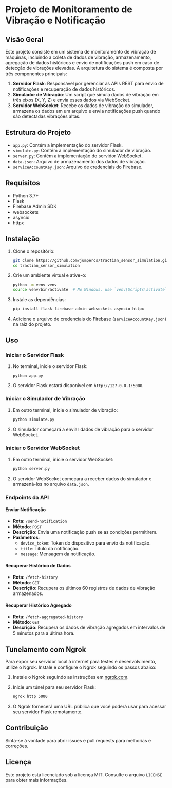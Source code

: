 # Projeto de Monitoramento de Vibração e Notificação

## Visão Geral

Este projeto consiste em um sistema de monitoramento de vibração de máquinas, incluindo a coleta de dados de vibração, armazenamento, agregação de dados históricos e envio de notificações push em caso de detecção de vibrações elevadas. A arquitetura do sistema é composta por três componentes principais:

1. **Servidor Flask**: Responsável por gerenciar as APIs REST para envio de notificações e recuperação de dados históricos.
2. **Simulador de Vibração**: Um script que simula dados de vibração em três eixos (X, Y, Z) e envia esses dados via WebSocket.
3. **Servidor WebSocket**: Recebe os dados de vibração do simulador, armazena os dados em um arquivo e envia notificações push quando são detectadas vibrações altas.

## Estrutura do Projeto

- `app.py`: Contém a implementação do servidor Flask.
- `simulate.py`: Contém a implementação do simulador de vibração.
- `server.py`: Contém a implementação do servidor WebSocket.
- `data.json`: Arquivo de armazenamento dos dados de vibração.
- `serviceAccountKey.json`: Arquivo de credenciais do Firebase.

## Requisitos

- Python 3.7+
- Flask
- Firebase Admin SDK
- websockets
- asyncio
- httpx

## Instalação

1. Clone o repositório:

   ```sh
   git clone https://github.com/jumpercs/tractian_sensor_simulation.git
   cd tractian_sensor_simulation
   ```

2. Crie um ambiente virtual e ative-o:

   ```sh
   python -m venv venv
   source venv/bin/activate  # No Windows, use `venv\Scripts\activate`
   ```

3. Instale as dependências:

   ```sh
   pip install flask firebase-admin websockets asyncio httpx
   ```

4. Adicione o arquivo de credenciais do Firebase (`serviceAccountKey.json`) na raiz do projeto.

## Uso

### Iniciar o Servidor Flask

1. No terminal, inicie o servidor Flask:

   ```sh
   python app.py
   ```

2. O servidor Flask estará disponível em `http://127.0.0.1:5000`.

### Iniciar o Simulador de Vibração

1. Em outro terminal, inicie o simulador de vibração:

   ```sh
   python simulate.py
   ```

2. O simulador começará a enviar dados de vibração para o servidor WebSocket.

### Iniciar o Servidor WebSocket

1. Em outro terminal, inicie o servidor WebSocket:

   ```sh
   python server.py
   ```

2. O servidor WebSocket começará a receber dados do simulador e armazená-los no arquivo `data.json`.

### Endpoints da API

#### Enviar Notificação

- **Rota**: `/send-notification`
- **Método**: `POST`
- **Descrição**: Envia uma notificação push se as condições permitirem.
- **Parâmetros**:
  - `device_token`: Token do dispositivo para envio da notificação.
  - `title`: Título da notificação.
  - `message`: Mensagem da notificação.

#### Recuperar Histórico de Dados

- **Rota**: `/fetch-history`
- **Método**: `GET`
- **Descrição**: Recupera os últimos 60 registros de dados de vibração armazenados.

#### Recuperar Histórico Agregado

- **Rota**: `/fetch-aggregated-history`
- **Método**: `GET`
- **Descrição**: Recupera os dados de vibração agregados em intervalos de 5 minutos para a última hora.

## Tunelamento com Ngrok

Para expor seu servidor local à internet para testes e desenvolvimento, utilize o Ngrok. Instale e configure o Ngrok seguindo os passos abaixo:

1. Instale o Ngrok seguindo as instruções em [ngrok.com](https://ngrok.com/).

2. Inicie um túnel para seu servidor Flask:

   ```sh
   ngrok http 5000
   ```

3. O Ngrok fornecerá uma URL pública que você poderá usar para acessar seu servidor Flask remotamente.

## Contribuição

Sinta-se à vontade para abrir issues e pull requests para melhorias e correções.

## Licença

Este projeto está licenciado sob a licença MIT. Consulte o arquivo `LICENSE` para obter mais informações.

